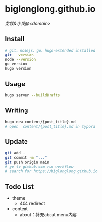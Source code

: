 # biglonglong.github.io

*龙犊&amp;小窝@&lt;domain&gt;*

## Install

```bash
# git、nodejs、go、hugo-extended installed
git --version
node --version
go version
hugo version
```


## Usage

```bash
hugo server --buildDrafts
```


## Writing

```bash
hugo new content/{post_title}.md
# open  content/{post_title}.md in typora
```


## Update

```bash
git add .
git commit -m "..."
git push origin main
# go to github.com run workflow
# search for https://biglonglong.github.io
```

## Todo List
- theme
    - 404 redirect
- content
    - about：补充about menu内容